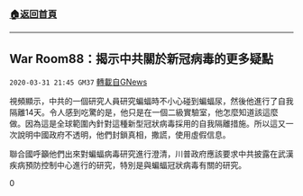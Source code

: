 ###  [:house:返回首頁](https://github.com/ourhimalayas/txt)
---

## War Room88：揭示中共關於新冠病毒的更多疑點
`2020-03-31 21:45 GM37` [轉載自GNews](https://gnews.org/zh-hant/158459/)

視頻顯示，中共的一個研究人員研究蝙蝠時不小心碰到蝙蝠尿，然後他進行了自我隔離14天。令人感到吃驚的是，他只是在一個二級實驗室，他怎麼知道該這麼做。因為這是全球範圍內針對這種新型冠狀病毒採用的自我隔離措施。所以這又一次說明中國政府不透明，他們封鎖真相，撒謊，使用虛假信息。

聯合國呼籲他們出來對蝙蝠病毒研究進行澄清，川普政府應該要求中共披露在武漢疾病預防控制中心進行的研究，特別是與蝙蝠冠狀病毒有關的研究。

0
